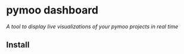 # pymoo dashboard

_A tool to display live visualizations of your pymoo projects in real time_

## Install




